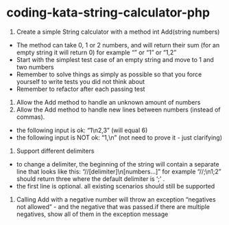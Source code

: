 coding-kata-string-calculator-php
=================================

1. Create a simple String calculator with a method int Add(string numbers)
 * The method can take 0, 1 or 2 numbers, and will return their sum (for an empty string it will return 0) for example “” or “1” or “1,2”
 * Start with the simplest test case of an empty string and move to 1 and two numbers
 * Remember to solve things as simply as possible so that you force yourself to write tests you did not think about
 * Remember to refactor after each passing test
1. Allow the Add method to handle an unknown amount of numbers
1. Allow the Add method to handle new lines between numbers (instead of commas).
 * the following input is ok:  “1\n2,3”  (will equal 6)
 * the following input is NOT ok:  “1,\n” (not need to prove it - just clarifying)
1. Support different delimiters
 * to change a delimiter, the beginning of the string will contain a separate line that looks like this: “//[delimiter]\n[numbers…]” for example “//;\n1;2” should return three where the default delimiter is ‘;’ .
 * the first line is optional. all existing scenarios should still be supported
1. Calling Add with a negative number will throw an exception “negatives not allowed” - and the negative that was passed.if there are multiple negatives, show all of them in the exception message
